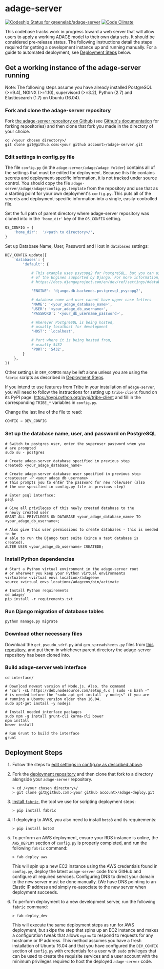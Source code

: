 # adage-server

[ ![Codeship Status for greenelab/adage-server](https://app.codeship.com/projects/f37eb3a0-667f-0134-56d8-262a64e36cc9/status?branch=master)](https://app.codeship.com/projects/175929)
[![Code Climate](https://codeclimate.com/github/greenelab/adage-server/badges/gpa.svg)](https://codeclimate.com/github/greenelab/adage-server)

This codebase tracks work in progress toward a web server that will
allow users to apply a working ADAGE model to their own data sets. It should be
considered pre-release status. The following instructions detail the steps
required for getting a development instance up and running manually. For a guide
to automated deployment, see [Deployment Steps](#deployment-steps) below.

## Get a working instance of the adage-server running

Note: The following steps assume you have already installed PostgreSQL (>=9.4),
NGINX (>=1.10), supervisord (>=3.2), Python (2.7) and Elasticsearch (1.7) on
Ubuntu (16.04).

### Fork and clone the adage-server repository

Fork [the adage-server repository on Github](https://github.com/greenelab/adage-server)
(see [Github's documentation](https://help.github.com/articles/fork-a-repo/)
for forking repositories) and then clone that fork you made in the directory
of your choice.

```shell
cd /<your chosen directory>/
git clone git@github.com:<your github account>/adage-server.git
```

### Edit settings in config.py file

The file `config.py` (in the `adage-server/adage/adage folder`) contains all of
the settings that must be edited for deployment. Because this file contains
secrets and deployment-specific information, it is not tracked under source
control. You should copy the file
`adage-server/adage/adage/config.py.template` from the repository and use that
as a starting point for your own deployment's `config.py`. This puts all of the
secrets and deployment-specific information into a single, easily-controlled
file.

Set the full path of parent directory where adage-server repository was
cloned into in the `'home_dir'` key of the `OS_CONFIG` setting.

```python
OS_CONFIG = {
    'home_dir':  '/<path to directory>/',
}
```

Set up Database Name, User, Password and Host in `databases` settings:

```python
DEV_CONFIG.update({
    'databases': {
        'default': {

            # This example uses psycopg2 for PostgreSQL, but you can use any
            # of the Engines supported by Django. For more information, see:
            # https://docs.djangoproject.com/en/dev/ref/settings/#databases

            'ENGINE': 'django.db.backends.postgresql_psycopg2',

            # database name and user cannot have upper case letters
            'NAME': '<your_adage_database_name>',
            'USER': '<your_adage_db_username>',
            'PASSWORD': '<your_db_username_password>',

            # Wherever PostgreSQL is being hosted,
            # usually localhost for development
            'HOST': 'localhost',

            # Port where it is being hosted from,
            # usually 5432
            'PORT': '5432',
        }
    },
})
```

Other settings in `DEV_CONFIG` may be left alone unless you are using the
`fabric` scripts as described in [Deployment Steps](#deployment-steps).

If you intend to use features from Tribe in your installation of `adage-server`,
you will need to follow the instructions for setting up `tribe-client` found
on its PyPI page: <https://pypi.python.org/pypi/tribe-client> and fill in the
corresponding `TRIBE_*` variables in `config.py`.

Change the last line of the file to read:

```python
CONFIG = DEV_CONFIG
```

### Set up the database name, user, and password on PostgreSQL

```shell
# Switch to postgres user, enter the superuser password when you
# are prompted
sudo su - postgres

# Create adage-server database specified in previous step
createdb <your_adage_database_name>

# Create adage-server database user specified in previous step
createuser -P <your_adage_db_username>
# This prompts you to enter the password for new role/user (also
# the one specified in config.py file in previous step)

# Enter psql interface:
psql

# Give all privileges of this newly created database to the
# newly created user
GRANT ALL PRIVILEGES ON DATABASE <your_adage_database_name> TO <your_adage_db_username>;

# Also give this user permissions to create databases - this is needed to be
# able to run the Django test suite (since a test database is created).
ALTER USER <your_adage_db_username> CREATEDB;
```

### Install Python dependencies

```shell
# Start a Python virtual environment in the adage-server root
# or wherever you keep your Python virtual environments
virtualenv <virtual envs location>/adageenv
source <virtual envs location>/adageenv/bin/activate

# Install Python requirements
cd adage/
pip install -r requirements.txt
```

### Run Django migration of database tables

```shell
python manage.py migrate
```

### Download other necessary files

Download the `get_pseudo_sdrf.py` and `gen_spreadsheets.py` files from
[this repository](https://bitbucket.org/greenelab/get_pseudomonas/src),
and put them in whichever parent directory the adage-server repository has been
cloned into.

### Build adage-server web interface

```shell
cd interface/

# Download newest version of Node.js. Also, the command
# "curl -sL https://deb.nodesource.com/setup_4.x | sudo -E bash -"
# is needed before the "sudo apt-get install -y nodejs" if you are
# running a Ubuntu version older than 16.04.
sudo apt-get install -y nodejs

# Install needed interface packages
sudo npm -g install grunt-cli karma-cli bower
npm install
bower install

# Run Grunt to build the interface
grunt
```

## Deployment Steps

1. Follow the steps to [edit settings in config.py as described
   above](#edit-settings-in-configpy-file).
1. Fork the [deployment repository](https://github.com/greenelab/adage-deploy)
   and then clone that fork to a directory alongside your `adage-server`
   repository.

   ```shell
   > cd /<your chosen directory>/
   > git clone git@github.com:<your github account>/adage-deploy.git
   ```

1. [Install `fabric`](http://www.fabfile.org), the tool we use for scripting
   deployment steps:

   ```shell
   > pip install fabric
   ```

1. If deploying to AWS, you also need to install `boto3` and its requirements:

   ```shell
   > pip install boto3
   ```

1. To perform an AWS deployment, ensure your RDS instance is online, the
   `AWS_DEPLOY` section of `config.py` is properly completed, and run the
   following `fabric` command:

   ```shell
   > fab deploy_aws
   ```

   This will spin up a new EC2 instance using the AWS credentials found in
   `config.py`, deploy the latest `adage-server` code from GitHub and
   configure all required services. Configuring DNS to direct your domain to
   the new server must be done manually. (We have DNS pointing to an Elastic IP
   address and simply re-associate to the new server when deployment succeeds.
1. To perform deployment to a new development server, run the following
   `fabric` command:

   ```shell
   > fab deploy_dev
   ```

   This will execute the same deployment steps as run for AWS deployment, but
   skips the step that spins up an EC2 instance and makes a configuration tweak
   that allows `nginx` to respond to requests for any hostname or IP address.
   This method assumes you have a fresh installation of Ubuntu 16.04 and that
   you have configured the `DEV_CONFIG` section of `config.py` with credentials
   for a user with `sudo` privileges that can be used to create the requisite
   services and a user account with the minimum privileges required to host
   the deployed `adage-server` code.
